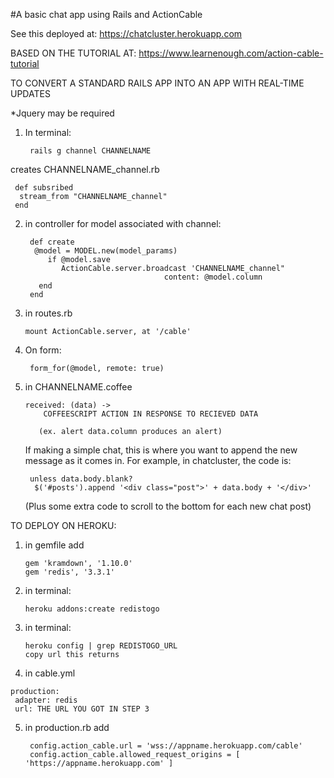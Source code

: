 #A basic chat app using Rails and ActionCable

See this deployed at:
https://chatcluster.herokuapp.com

BASED ON THE TUTORIAL AT:
https://www.learnenough.com/action-cable-tutorial

TO CONVERT A STANDARD RAILS APP INTO AN APP WITH REAL-TIME UPDATES

*Jquery may be required

1. In terminal:

        rails g channel CHANNELNAME

  creates CHANNELNAME_channel.rb<br/>
  
     def subsribed
      stream_from "CHANNELNAME_channel"
     end
    
2. in controller for model associated with channel:

        def create
         @model = MODEL.new(model_params)
            if @model.save
               ActionCable.server.broadcast 'CHANNELNAME_channel"
                                      content: @model.column
          end
        end

3. in routes.rb

       mount ActionCable.server, at '/cable'

4. On form:

        form_for(@model, remote: true)
    
5. in CHANNELNAME.coffee

       received: (data) ->
           COFFEESCRIPT ACTION IN RESPONSE TO RECIEVED DATA
          
          (ex. alert data.column produces an alert)
          
      If making a simple chat, this is where you want to append the new message as it comes in.
      For example, in chatcluster, the code is:
          
        unless data.body.blank? 
         $('#posts').append '<div class="post">' + data.body + '</div>'
      
      (Plus some extra code to scroll to the bottom for each new chat post)
          
 TO DEPLOY ON HEROKU:
 
1. in gemfile add

       gem 'kramdown', '1.10.0'
       gem 'redis', '3.3.1'
       
2. in terminal:

       heroku addons:create redistogo
    
3. in terminal:

       heroku config | grep REDISTOGO_URL
       copy url this returns
    
  4. in cable.yml
  
    production:
     adapter: redis
     url: THE URL YOU GOT IN STEP 3
    
5. in production.rb add

        config.action_cable.url = 'wss://appname.herokuapp.com/cable'
        config.action_cable.allowed_request_origins = [
       'https://appname.herokuapp.com' ]
    

    
 
       
 
